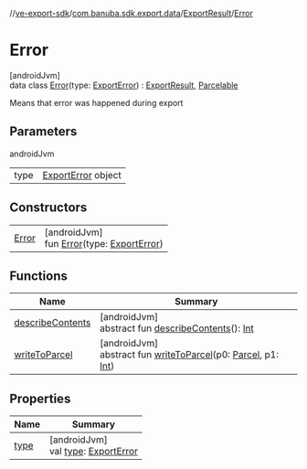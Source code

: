 //[ve-export-sdk](../../../../index.md)/[com.banuba.sdk.export.data](../../index.md)/[ExportResult](../index.md)/[Error](index.md)

# Error

[androidJvm]\
data class [Error](index.md)(type: [ExportError](../../-export-error/index.md)) : [ExportResult](../index.md), [Parcelable](https://developer.android.com/reference/kotlin/android/os/Parcelable.html)

Means that error was happened during export

## Parameters

androidJvm

| | |
|---|---|
| type | [ExportError](../../-export-error/index.md) object |

## Constructors

| | |
|---|---|
| [Error](-error.md) | [androidJvm]<br>fun [Error](-error.md)(type: [ExportError](../../-export-error/index.md)) |

## Functions

| Name | Summary |
|---|---|
| [describeContents](../../-exported-video/index.md#-1578325224%2FFunctions%2F545878494) | [androidJvm]<br>abstract fun [describeContents](../../-exported-video/index.md#-1578325224%2FFunctions%2F545878494)(): [Int](https://kotlinlang.org/api/latest/jvm/stdlib/kotlin/-int/index.html) |
| [writeToParcel](../../-exported-video/index.md#-1754457655%2FFunctions%2F545878494) | [androidJvm]<br>abstract fun [writeToParcel](../../-exported-video/index.md#-1754457655%2FFunctions%2F545878494)(p0: [Parcel](https://developer.android.com/reference/kotlin/android/os/Parcel.html), p1: [Int](https://kotlinlang.org/api/latest/jvm/stdlib/kotlin/-int/index.html)) |

## Properties

| Name | Summary |
|---|---|
| [type](type.md) | [androidJvm]<br>val [type](type.md): [ExportError](../../-export-error/index.md) |
